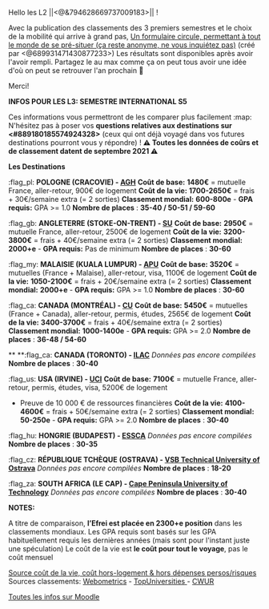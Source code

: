 
Hello les L2 ||<@&794628669737009183>|| !

Avec la publication des classements des 3 premiers semestres et le choix de la mobilité qui arrive à grand pas,
[Un formulaire circule, permettant à tout le monde de se pré-situer (ça reste anonyme, ne vous inquiétez pas)](https://forms.gle/5oC6osJFc3EXDz1H6) (créé par <@689931471430877233>)
Les résultats sont disponibles après avoir l'avoir rempli.
Partagez le au max comme ça on peut tous avoir une idée d'où on peut se retrouver l'an prochain 🙂

Merci!


**__INFOS POUR LES L3: SEMESTRE INTERNATIONAL S5__**

Ces informations vous permettront de les comparer plus facilement :map:
N'hésitez pas à poser vos **questions relatives aux destinations sur <#889180185574924328>** (ceux qui ont déjà voyagé dans vos futures destinations pourront vous y répondre) !
**:warning: Toutes les données de coûrs et de classement datent de septembre 2021 :warning:**

 **Les Destinations**

:flag_pl:  **POLOGNE (CRACOVIE) - [AGH](https://www.agh.edu.pl/en)** 
__Coût de base:__ **1480€** = mutuelle France, aller-retour, 900€ de logement
__Coût de la vie:__ **1700-2650€** = frais + 30€/semaine extra (= 2 sorties)
__Classement mondial:__ **600-800e** - __GPA requis:__ GPA >= 1.0
__Nombre de places__ : **35-40 / 50-51 / 59-60**

:flag_gb: **ANGLETERRE (STOKE-ON-TRENT) - [SU](https://www.staffs.ac.uk/)**
__Coût de base:__ **2950€** = mutuelle France, aller-retour, 2500€ de logement
__Coût de la vie:__ **3200-3800€** = frais + 40€/semaine extra (= 2 sorties)
__Classement mondial:__ **2000+e** - __GPA requis:__ Pas de minimum
__Nombre de places__ : **30-60**

:flag_my: **MALAISIE (KUALA LUMPUR) - [APU](https://www.apu.edu.my/)**
__Coût de base:__ **3520€** = mutuelles (France + Malaise), aller-retour, visa, 1100€ de logement
__Coût de la vie:__ **1050-2100€** = frais + 20€/semaine extra (= 2 sorties)
__Classement mondial:__ **2000+e** - __GPA requis:__ GPA >= 1.0
__Nombre de places__ : **30-60**

:flag_ca:  **CANADA (MONTRÉAL) - [CU](https://www.concordia.ca/)**
__Coût de base:__ **5450€** = mutuelles (France + Canada), aller-retour, permis, études, 2565€ de logement
__Coût de la vie:__ **3400-3700€** = frais + 40€/semaine extra (= 2 sorties)
__Classement mondial:__ **1000-1400e** - __GPA requis:__ GPA >= 2.0
__Nombre de places__ : **36-48 / 54-60**



**
**:flag_ca:  **CANADA (TORONTO) - [ILAC](https://www.ilac.com/toronto/)**
*Données pas encore compilées*
__Nombre de places__ : **30-40**

:flag_us:  **USA (IRVINE) - [UCI](https://uci.edu/)**
__Coût de base:__ **7100€** = mutuelle France, aller-retour, permis, études, visa, 5200€ de logement
+ Preuve de 10 000 € de ressources financières
__Coût de la vie:__ **4100-4600€** = frais + 50€/semaine extra (= 2 sorties)
__Classement mondial:__ **50-250e** - __GPA requis:__ GPA >= 2.0
__Nombre de places__ : **30-40**

:flag_hu:  **HONGRIE (BUDAPEST) - [ESSCA](https://www.essca.fr/lessca/les-sites-du-groupe/essca-budapest)**
*Données pas encore compilées*
__Nombre de places__ : **30-35**

:flag_cz:  **RÉPUBLIQUE TCHÈQUE (OSTRAVA) - [VSB Technical University of Ostrava](https://www.vsb.cz/en/)**
*Données pas encore compilées*
__Nombre de places__ : **18-20**

:flag_za: **SOUTH AFRICA (LE CAP) - [Cape Peninsula University of Technology](https://www.cput.ac.za/)**
*Données pas encore compilées*
__Nombre de places__ : **30-40**


**NOTES:**

A titre de comparaison, **l’Efrei est placée en 2300+e  position** dans les classements mondiaux.
Les GPA requis sont basés sur les GPA habituellement requis les dernières années (mais sont pour l'instant juste une spéculation)
Le coût de la vie est **le coût pour tout le voyage**, pas le coût mensuel

[Source coût de la vie, coût hors-logement & hors dépenses persos/risques](https://www.numbeo.com)
Sources classements: [Webometrics](https://webometrics.info/en) - [TopUniversities ](https://www.topuniversities.com) - [CWUR](https://cwur.org/2021-22.php)

[Toutes les infos sur Moodle](https://moodle.myefrei.fr/pluginfile.php/229799/mod_resource/content/2/Amphi%20L3%20Fall%202022.pdf)

